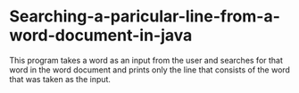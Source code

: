 # Searching-a-paricular-line-from-a-word-document-in-java
This program takes a word as an input from the user and searches for that word in the word document and prints only the line that consists of the word that was taken as the input.
